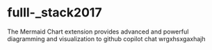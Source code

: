 # fulll-_stack2017
The Mermaid Chart extension provides advanced and powerful diagramming and visualization to github copilot chat
wrgxhsxgaxhajh
